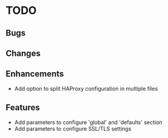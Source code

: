 # TODO

## Bugs

## Changes

## Enhancements

- Add option to split HAProxy configuration in multiple files

## Features

- Add parameters to configure 'global' and 'defaults' section
- Add parameters to configure SSL/TLS settings
